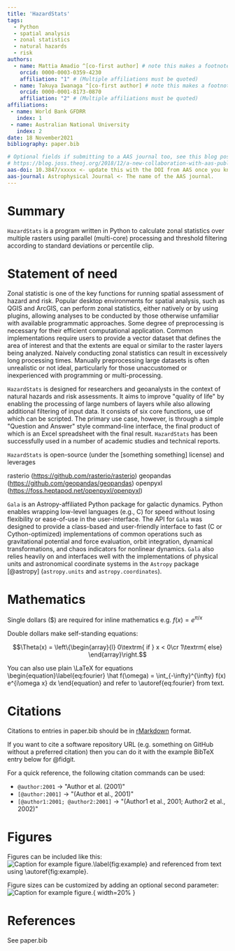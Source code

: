 ```yaml
---
title: 'HazardStats'
tags:
  - Python
  - spatial analysis
  - zonal statistics
  - natural hazards
  - risk
authors:
  - name: Mattia Amadio ^[co-first author] # note this makes a footnote saying 'co-first author'
    orcid: 0000-0003-0359-4230
    affiliation: "1" # (Multiple affiliations must be quoted)
  - name: Takuya Iwanaga ^[co-first author] # note this makes a footnote saying 'co-first author'
    orcid: 0000-0001-8173-0870
    affiliation: "2" # (Multiple affiliations must be quoted)
affiliations:
 - name: World Bank GFDRR
   index: 1
 - name: Australian National University
   index: 2
date: 18 November2021
bibliography: paper.bib

# Optional fields if submitting to a AAS journal too, see this blog post:
# https://blog.joss.theoj.org/2018/12/a-new-collaboration-with-aas-publishing
aas-doi: 10.3847/xxxxx <- update this with the DOI from AAS once you know it.
aas-journal: Astrophysical Journal <- The name of the AAS journal.
---
```


# Summary

`HazardStats` is a program written in Python to calculate zonal statistics over multiple rasters
using parallel (multi-core) processing and threshold filtering according to standard deviations or
percentile clip.

# Statement of need
Zonal statistic is one of the key functions for running spatial assessment of hazard and
risk. Popular desktop environments for spatial analysis, such as QGIS and ArcGIS, can perform
zonal statistics, either natively or by using plugins, allowing analyses to be conducted by
those otherwise unfamiliar with available programmatic approaches. Some degree of preprocessing
is necessary for their efficient computational application. Common implementations require users
to provide a vector dataset that defines the area of interest and that the extents are equal or
similar to the raster layers being analyzed. Naively conducting zonal statistics can result in
excessively long processing times. Manually preprocessing large datasets is often unrealistic or
not ideal, particularly for those unaccustomed or inexperienced with programming or
multi-processing.

`HazardStats` is designed for researchers and geoanalysts in the context of natural hazards and
risk assessments. It aims to improve "quality of life" by enabling the processing of large numbers
of layers while also allowing additional filtering of input data. It consists of six core
functions, use of which can be scripted. The primary use case, however, is through a simple
"Question and Answer" style command-line interface, the final product of which is an Excel
spreadsheet with the final result. `HazardStats` has been successfully used in a number of academic
studies and technical reports.

`HazardStats` is open-source (under the [something something] license) and leverages

rasterio (https://github.com/rasterio/rasterio)
geopandas (https://github.com/geopandas/geopandas)
openpyxl (https://foss.heptapod.net/openpyxl/openpyxl)


`Gala` is an Astropy-affiliated Python package for galactic dynamics. Python
enables wrapping low-level languages (e.g., C) for speed without losing
flexibility or ease-of-use in the user-interface. The API for `Gala` was
designed to provide a class-based and user-friendly interface to fast (C or
Cython-optimized) implementations of common operations such as gravitational
potential and force evaluation, orbit integration, dynamical transformations,
and chaos indicators for nonlinear dynamics. `Gala` also relies heavily on and
interfaces well with the implementations of physical units and astronomical
coordinate systems in the `Astropy` package [@astropy] (`astropy.units` and
`astropy.coordinates`).

# Mathematics

Single dollars ($) are required for inline mathematics e.g. $f(x) = e^{\pi/x}$

Double dollars make self-standing equations:

$$\Theta(x) = \left\{\begin{array}{l}
0\textrm{ if } x < 0\cr
1\textrm{ else}
\end{array}\right.$$

You can also use plain \LaTeX for equations
\begin{equation}\label{eq:fourier}
\hat f(\omega) = \int_{-\infty}^{\infty} f(x) e^{i\omega x} dx
\end{equation}
and refer to \autoref{eq:fourier} from text.

# Citations

Citations to entries in paper.bib should be in
[rMarkdown](http://rmarkdown.rstudio.com/authoring_bibliographies_and_citations.html)
format.

If you want to cite a software repository URL (e.g. something on GitHub without a preferred
citation) then you can do it with the example BibTeX entry below for @fidgit.

For a quick reference, the following citation commands can be used:
- `@author:2001`  ->  "Author et al. (2001)"
- `[@author:2001]` -> "(Author et al., 2001)"
- `[@author1:2001; @author2:2001]` -> "(Author1 et al., 2001; Author2 et al., 2002)"

# Figures

Figures can be included like this:
![Caption for example figure.\label{fig:example}](figure.png)
and referenced from text using \autoref{fig:example}.

Figure sizes can be customized by adding an optional second parameter:
![Caption for example figure.](figure.png){ width=20% }

# References

See paper.bib
